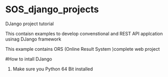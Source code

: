 # SOS_django_projects
DJango project tutorial

This contaisn examples to develop convenstional and REST API applcation usinag DJango framework

This example contains ORS (Online Result System )complete web project

#How to intall DJango 
1. Make sure you Python 64 Bit installed








